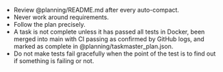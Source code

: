 - Review @planning/README.md after every auto-compact.
- Never work around requirements.
- Follow the plan precisely.   
- A task is not complete unless it has passed all tests in Docker, been merged into main with CI passing as confirmed by GitHub logs, and marked as complete in @planning/taskmaster_plan.json.
- Do not make tests fail gracefully when the point of the test is to find out if something is failing or not.